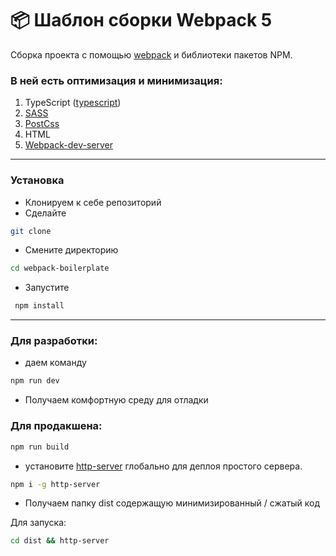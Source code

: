# 📦  Шаблон сборки Webpack 5

Сборка проекта с помощью [webpack](https://webpack.js.org/) и библиотеки пакетов NPM.

### В ней есть оптимизация и минимизация:

1. TypeScript ([typescript](https://www.typescriptlang.org/))
2. [SASS](https://sass-lang.com/)
3. [PostCss](https://postcss.org/)
4. HTML
5. [Webpack-dev-server](https://webpack.js.org/configuration/dev-server/)
----
### Установка

- Клонируем к себе репозиторий
- Сделайте 
```bash
git clone
``` 
- Смените директорию 
```bash
cd webpack-boilerplate
```
- Запустите
```bash
 npm install
```
----
### Для разработки:
- даем команду 
```bash  
npm run dev
```
- Получаем комфортную среду для отладки

### Для продакшена:
```bash
npm run build
```
- установите [http-server](https://www.npmjs.com/package/http-server) глобально для деплоя простого сервера.

```bash
npm i -g http-server
```
- Получаем папку dist содержащую минимизированный / сжатый код

Для запуска:
```bash
cd dist && http-server
```
